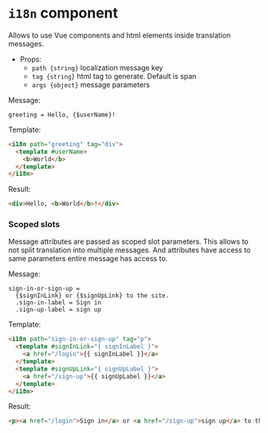 # `i18n` component

Allows to use Vue components and html elements inside translation messages.

* Props:
  * `path {string}` localization message key
  * `tag {string}` html tag to generate. Default is span
  * `args {object}` message parameters

Message:
```
greeting = Hello, {$userName}!
```

Template:
```html
<i18n path="greeting" tag="div">
  <template #userName>
    <b>World</b>
  </template>
</i18n>
```

Result:
```html
<div>Hello, <b>World</b>!</div>
```

### Scoped slots

Message attributes are passed as scoped slot parameters. This allows to not split translation into multiple messages. And attributes have access to same parameters entire message has access to.

Message:
```
sign-in-or-sign-up =
  {$signInLink} or {$signUpLink} to the site.
  .sign-in-label = Sign in
  .sign-up-label = sign up
```

Template:
```html
<i18n path="sign-in-or-sign-up" tag="p">
  <template #signInLink="{ signInLabel }">
    <a href="/login">{{ signInLabel }}</a>
  </template>
  <template #signUpLink="{ signUpLabel }">
    <a href="/sign-up">{{ signUpLabel }}</a>
  </template>
</i18n>
```

Result:
```html
<p>⁨<a href="/login">Sign in</a>⁩ or ⁨<a href="/sign-up">sign up</a>⁩ to the site.</p>
```